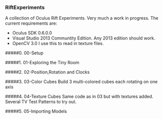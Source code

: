 ### RiftExperiments

A collection of Oculus Rift Experiments. Very much a work in progress. 
The current requirements are:

- Oculus SDK 0.6.0.0
- Visual Studio 2013 Communtity Edition. Any 2013 edition should work.
- OpenCV 3.0 I use this to read in texture files. 

#####0. 00-Setup

#####1. 01-Exploring the Tiny Room

#####2. 02-Position,Rotation and Clocks

#####3. 03-Color Cubes
        Build 3 multi-colored cubes each rotating on one axis

#####4. 04-Texture Cubes
        Same code as in 03 but with textures added. Several TV Test Patterns to try out. 

#####5. 05-Importing Models
